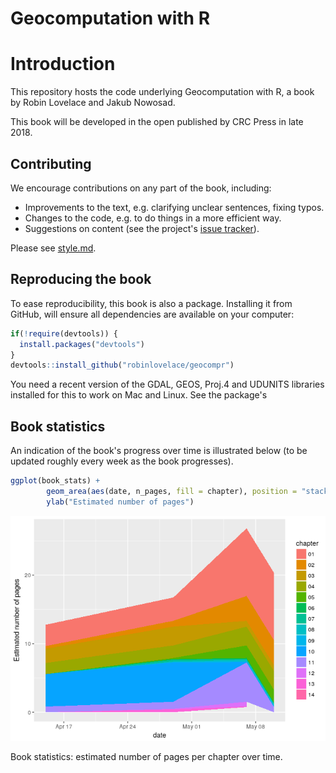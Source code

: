 <!-- README.md is generated from README.Rmd. Please edit that file -->
Geocomputation with R
=====================

Introduction
============

This repository hosts the code underlying Geocomputation with R, a book by Robin Lovelace and Jakub Nowosad.

This book will be developed in the open published by CRC Press in late 2018.

Contributing
------------

We encourage contributions on any part of the book, including:

-   Improvements to the text, e.g. clarifying unclear sentences, fixing typos.
-   Changes to the code, e.g. to do things in a more efficient way.
-   Suggestions on content (see the project's [issue tracker](https://github.com/Robinlovelace/geocompr/issues)).

Please see [style.md](https://github.com/Robinlovelace/geocompr/blob/master/style.md).

Reproducing the book
--------------------

To ease reproducibility, this book is also a package. Installing it from GitHub, will ensure all dependencies are available on your computer:

``` r
if(!require(devtools)) {
  install.packages("devtools")
} 
devtools::install_github("robinlovelace/geocompr")
```

You need a recent version of the GDAL, GEOS, Proj.4 and UDUNITS libraries installed for this to work on Mac and Linux. See the package's

Book statistics
---------------

An indication of the book's progress over time is illustrated below (to be updated roughly every week as the book progresses).

``` r
ggplot(book_stats) +
        geom_area(aes(date, n_pages, fill = chapter), position = "stack") +
        ylab("Estimated number of pages")
```

![](README_files/figure-markdown_github/bookstats-1.png)

Book statistics: estimated number of pages per chapter over time.
